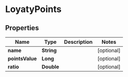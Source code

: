 
# LoyatyPoints

## Properties
Name | Type | Description | Notes
------------ | ------------- | ------------- | -------------
**name** | **String** |  |  [optional]
**pointsValue** | **Long** |  |  [optional]
**ratio** | **Double** |  |  [optional]



